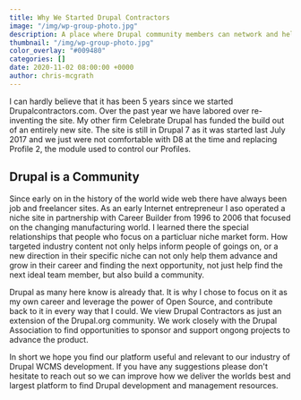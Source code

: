 ```yaml
---
title: Why We Started Drupal Contractors
image: "/img/wp-group-photo.jpg"
description: A place where Drupal community members can network and help one another.
thumbnail: "/img/wp-group-photo.jpg"
color_overlay: "#009480"
categories: []
date: 2020-11-02 08:00:00 +0000
author: chris-mcgrath
---
```


I can hardly believe that it has been 5 years since we started Drupalcontractors.com. Over the past year we have labored over re-inventing the site. My other firm Celebrate Drupal has funded the build out of an entirely new site. The site is still in Drupal 7 as it was started last July 2017 and we just were not comfortable with D8 at the time and replacing Profile 2, the module used to control our Profiles.

## Drupal is a Community

Since early on in the history of the world wide web there have always been job and freelancer sites. As an early Internet entrepreneur I aso operated a niche site in partnership with Career Builder from 1996 to 2006 that focused on the changing manufacturing world. I learned there the special relationships that people who focus on a particluar niche market form. How targeted industry content not only helps inform people of goings on, or a new direction in their specific niche can not only help them advance and grow in their career and finding the next opportunity, not just help find the next ideal team member, but also build a community.

Drupal as many here know is already that. It is why I chose to focus on it as my own career and leverage the power of Open Source, and contribute back to it in every way that I could. We view Drupal Contractors as just an extension of the Drupal.org community. We work closely with the Drupal Association to find opportunities to sponsor and support ongong projects to advance the product.

In short we hope you find our platform useful and relevant to our industry of Drupal WCMS development. If you have any suggestions please don't hesitate to reach out so we can improve how we deliver the worlds best and largest platform to find Drupal development and management resources.
